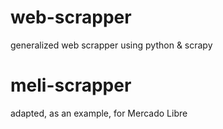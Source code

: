 # web-scrapper
generalized web scrapper using python &amp; scrapy

# meli-scrapper
adapted, as an example, for Mercado Libre
